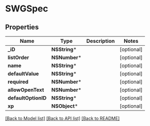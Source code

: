 # SWGSpec

## Properties
Name | Type | Description | Notes
------------ | ------------- | ------------- | -------------
**_iD** | **NSString*** |  | [optional] 
**listOrder** | **NSNumber*** |  | [optional] 
**name** | **NSString*** |  | [optional] 
**defaultValue** | **NSString*** |  | [optional] 
**required** | **NSNumber*** |  | [optional] 
**allowOpenText** | **NSNumber*** |  | [optional] 
**defaultOptionID** | **NSString*** |  | [optional] 
**xp** | **NSObject*** |  | [optional] 

[[Back to Model list]](../README.md#documentation-for-models) [[Back to API list]](../README.md#documentation-for-api-endpoints) [[Back to README]](../README.md)


